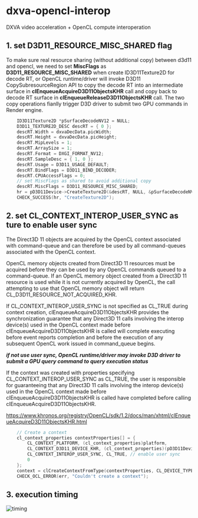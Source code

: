 # dxva-opencl-interop
DXVA video acceleration + OpenCL compute interoperation

## 1. set D3D11_RESOURCE_MISC_SHARED flag

To make sure real resource sharing (without additional copy) between d3d11 and opencl, we need to set **MiscFlags** as **D3D11_RESOURCE_MISC_SHARED** when create ID3D11Texture2D for decode RT, or OpenCL runtime/driver will invoke D3D11 CopySubresourceRegion API to copy the decode RT into an intermediate surface in **clEnqueueAcquireD3D11ObjectsKHR** call and copy back to decode RT surface in **clEnqueueReleaseD3D11ObjectsKHR** call. The two copy operations fianlly trigger D3D driver to submit two GPU commands in Render engine.

```c++
    ID3D11Texture2D *pSurfaceDecodeNV12 = NULL;
    D3D11_TEXTURE2D_DESC descRT = { 0 };
    descRT.Width = dxvaDecData.picWidth;
    descRT.Height = dxvaDecData.picHeight;
    descRT.MipLevels = 1;
    descRT.ArraySize = 1;
    descRT.Format = DXGI_FORMAT_NV12;
    descRT.SampleDesc = { 1, 0 }; 
    descRT.Usage = D3D11_USAGE_DEFAULT; 
    descRT.BindFlags = D3D11_BIND_DECODER;
    descRT.CPUAccessFlags = 0;
    // set MiscFlags as shared to avoid additional copy
    descRT.MiscFlags = D3D11_RESOURCE_MISC_SHARED; 
    hr = pD3D11Device->CreateTexture2D(&descRT, NULL, &pSurfaceDecodeNV12);
    CHECK_SUCCESS(hr, "CreateTexture2D");
```

## 2. set CL_CONTEXT_INTEROP_USER_SYNC as ture to enable user sync

The Direct3D 11 objects are acquired by the OpenCL context associated with command-queue and can therefore be used by all command-queues associated with the OpenCL context.

OpenCL memory objects created from Direct3D 11 resources must be acquired before they can be used by any OpenCL commands queued to a command-queue. If an OpenCL memory object created from a Direct3D 11 resource is used while it is not currently acquired by OpenCL, the call attempting to use that OpenCL memory object will return CL_D3D11_RESOURCE_NOT_ACQUIRED_KHR.

If CL_CONTEXT_INTEROP_USER_SYNC is not specified as CL_TRUE during context creation, clEnqueueAcquireD3D11ObjectsKHR provides the synchronization guarantee that any Direct3D 11 calls involving the interop device(s) used in the OpenCL context made before clEnqueueAcquireD3D11ObjectsKHR is called will complete executing before event reports completion and before the execution of any subsequent OpenCL work issued in command_queue begins. 

***if not use user sync, OpenCL runtime/driver may invoke D3D driver to submit a GPU query command to query execution status***

If the context was created with properties specifying CL_CONTEXT_INTEROP_USER_SYNC as CL_TRUE, the user is responsible for guaranteeing that any Direct3D 11 calls involving the interop device(s) used in the OpenCL context made before clEnqueueAcquireD3D11ObjectsKHR is called have completed before calling clEnqueueAcquireD3D11ObjectsKHR.

https://www.khronos.org/registry/OpenCL/sdk/1.2/docs/man/xhtml/clEnqueueAcquireD3D11ObjectsKHR.html


```c++
    // Create a context
    cl_context_properties contextProperties[] = {
        CL_CONTEXT_PLATFORM, (cl_context_properties)platform,
        CL_CONTEXT_D3D11_DEVICE_KHR, (cl_context_properties)(pD3D11Device),
        CL_CONTEXT_INTEROP_USER_SYNC, CL_TRUE, // enable user sync
        0
    };
    context = clCreateContextFromType(contextProperties, CL_DEVICE_TYPE_GPU, NULL, NULL, &err);
    CHECK_OCL_ERROR(err, "Couldn't create a context");
```

## 3. execution timing
![timing](interop/interop/timing3.png)

